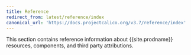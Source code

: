 ```yaml
---
title: Reference
redirect_from: latest/reference/index
canonical_url: 'https://docs.projectcalico.org/v3.7/reference/index'
---
```


This section contains reference information about {{site.prodname}} resources,
components, and third party attributions.
